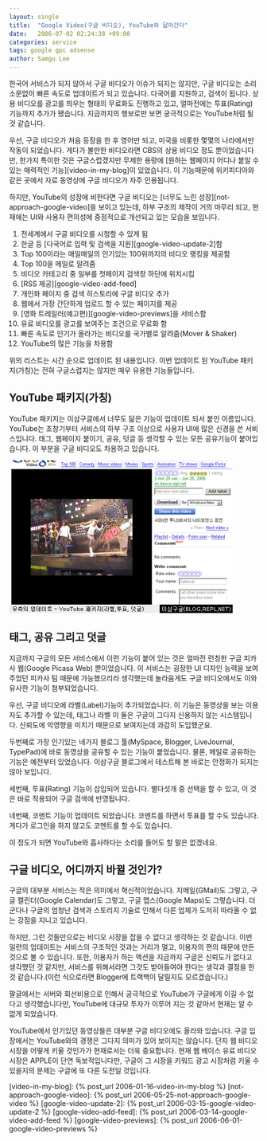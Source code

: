 ```yaml
---
layout: single
title:  "Google Video(구글 비디오), YouTube와 닮아간다"
date:   2006-07-02 02:24:38 +09:00
categories: service
tags: google gpc adsense
author: Samgu Lee
---
```

한국어 서비스가 되지 않아서 구글 비디오가 이슈가 되지는 않지만, 구글 비디오는 소리소문없이 빠른 속도로 업데이트가 되고 있습니다. 다국어를 지원하고, 검색이 됩니다. 상용 비디오를 광고를 띄우는 형태의 무료화도 진행하고 있고, 얼마전에는 투표(Rating) 기능까지 추가가 됐습니다. 지금까지의 행보로만 보면 궁극적으로는 YouTube처럼 될 것 같습니다.

우선, 구글 비디오가 처음 등장을 한 후 영어만 되고, 미국을 비롯한 몇몇의 나라에서만 작동이 되었습니다. 게다가 볼만한 비디오라면 CBS의 상용 비디오 정도 뿐이었습니다만, 한가지 특이한 것은 구글스럽겠지만 무제한 용량에 [원하는 웹페이지 어디나 붙일 수 있는 매력적인 기능][video-in-my-blog]이 있었습니다. 이 기능때문에 위키피디아와 같은 곳에서 자료 동영상에 구글 비디오가 자주 인용됩니다.

하지만, YouTube의 성장에 비한다면 구글 비디오는 [너무도 느린 성장][not-approach-google-video]을 보이고 있는데, 하부 구조의 제작이 거의 마무리 되고, 현재에는 UI와 사용자 편의성에 중점적으로 개선되고 있는 모습을 보입니다.

1. 전세계에서 구글 비디오를 시청할 수 있게 됨
2. 한글 등 [다국어로 입력 및 검색을 지원][google-video-update-2]함
3. Top 100이라는 매일매일의 인기있는 100위까지의 비디오 랭킹을 제공함
4. Top 100을 메일로 알려줌
5. 비디오 카테고리 중 일부를 첫페이지 검색창 하단에 위치시킴
6. [RSS 제공][google-video-add-feed]
7. 개인화 페이지 중 검색 히스토리에 구글 비디오 추가
8. 웹에서 가장 간단하게 업로드 할 수 있는 페이지를 제공
9. [영화 트레일러(예고편)][google-video-previews]을 서비스함
10. 유료 비디오를 광고를 보여주는 조건으로 무료화 함
11. 빠른 속도로 인기가 올라가는 비디오를 국가별로 알려줌(Mover & Shaker)
12. YouTube의 많은 기능을 차용함
    
위의 리스트는 시간 순으로 업데이트 된 내용입니다. 이번 업데이트 된 YouTube 패키지(가칭)는 전혀 구글스럽지는 않지만 매우 유용한 기능들입니다.

## YouTube 패키지(가칭)

YouTube 패키지는 이삼구글에서 너무도 닮은 기능이 업데이트 되서 붙인 이름입니다. YouTube는 초창기부터 서비스의 하부 구조 이상으로 사용자 UI에 많은 신경을 쓴 서비스입니다. 태그, 웹페이지 붙이기, 공유, 덧글 등 생각할 수 있는 모든 공유기능이 붙어있습니다. 이 부분을 구글 비디오도 차용하고 있습니다.

![구글 비디오의 업데이트 - YouTube 패키지](/assets/youtube_pack.jpg)

## 태그, 공유 그리고 덧글

지금까지 구글의 모든 서비스에서 이런 기능이 붙어 있는 것은 얼마전 런칭한 구글 피카사 웹(Google Picasa Web) 뿐이었습니다. 이 서비스는 굉장한 UI 디자인 능력을 보여주었던 피카사 팀 때문에 가능했으리라 생각했는데 놀라움게도 구글 비디오에서도 이와 유사한 기능이 첨부되었습니다.

우선, 구글 비디오에 라벨(Label)기능이 추가되었습니다. 이 기능은 동영상을 보는 이용자도 추가할 수 있는데, 태그나 라벨 이 둘은 구글이 그다지 신용하지 않는 시스템입니다. 신뢰도에 악영향을 미치기 때문으로 보여지는데 과감히 도입했군요.

두번째로 가장 인기있는 네가지 블로그 툴(MySpace, Blogger, LiveJournal, TypePad)에 바로 동영상을 공유할 수 있는 기능이 붙었습니다. 물론, 메일로 공유하는 기능은 예전부터 있었습니다. 이삼구글 블로그에서 테스트해 본 바로는 안정화가 되지는 않아 보입니다.

세번째, 투표(Rating) 기능이 삽입되어 있습니다. 별다섯개 중 선택을 할 수 있고, 이 것은 바로 적용되어 구글 검색에 반영됩니다.

네번째, 코멘트 기능이 업데이트 되었습니다. 코멘트를 하면서 투표를 할 수도 있습니다. 게다가 로그인을 하지 않고도 코멘트를 할 수도 있습니다.

이 정도가 되면 YouTube와 흡사하다는 소리를 들어도 할 말은 없겠네요.

## 구글 비디오, 어디까지 바뀔 것인가?

구글의 대부분 서비스는 작은 의미에서 혁신적이었습니다. 지메일(GMail)도 그렇고, 구글 캘린더(Google Calendar)도 그렇고, 구글 맵스(Google Maps)도 그렇습니다. 더군다나 구글의 엄청난 검색과 스토리지 기술로 인해서 다른 업체가 도저히 따라올 수 없는 강점을 지니고 있습니다.

하지만, 그런 것들만으로는 비디오 시장을 잡을 수 없다고 생각하는 것 같습니다. 이번 일련의 업데이트는 서비스의 구조적인 것과는 거리가 멀고, 이용자의 편의 때문에 만든 것으로 볼 수 있습니다. 또한, 이용자가 하는 엑션을 지금까지 구글은 신뢰도가 없다고 생각했던 것 같지만, 서비스를 위해서라면 그것도 받아들여야 한다는 생각과 결정을 한 것 같습니다.(이런 식으로라면 Blogger에 트랙백이 달릴지도 모르겠습니다.)

팔글에서는 서버와 회선비용으로 인해서 궁극적으로 YouTube가 구글에게 이길 수 없다고 생각했습니다만, YouTube에 대규모 투자가 이루어 지는 것 같아서 현재는 알 수 없게 되었습니다.

YouTube에서 인기있던 동영상들은 대부분 구글 비디오에도 올라와 있습니다. 구글 입장에서는 YouTube와의 경쟁은 그다지 의미가 있어 보이지는 않습니다. 단지 웹 비디오 시장을 어떻게 키울 것인가가 현재로서는 더욱 중요합니다. 현재 웹 베이스 유료 비디오 시장은 APPLE이 단연 독보적입니다만, 구글이 그 시장을 키워드 광고 시장처럼 키울 수 있을지의 문제는 구글에 또 다른 도전일 것입니다.

[video-in-my-blog]: {% post_url 2006-01-16-video-in-my-blog %}
[not-approach-google-video]: {% post_url 2006-05-25-not-approach-google-video %}
[google-video-update-2]: {% post_url 2006-03-15-google-video-update-2 %}
[google-video-add-feed]: {% post_url 2006-03-14-google-video-add-feed %}
[google-video-previews]: {% post_url 2006-06-01-google-video-previews %}
